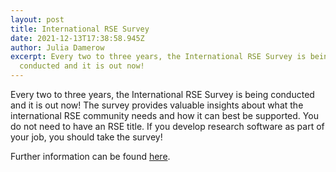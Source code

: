 ```yaml
---
layout: post
title: International RSE Survey
date: 2021-12-13T17:38:58.945Z
author: Julia Damerow
excerpt: Every two to three years, the International RSE Survey is being
  conducted and it is out now!
---
```

Every two to three years, the International RSE Survey is being conducted and it is out now! The survey provides valuable insights about what the international RSE community needs and how it can best be supported. You do not need to have an RSE title. If you develop research software as part of your job, you should take the survey!

Further information can be found [here](https://software.ac.uk/news/complete-international-rse-survey-and-help-us-understand-rse-community).

